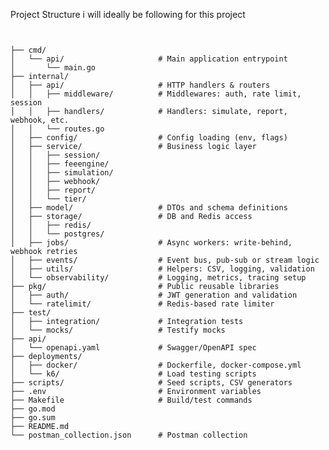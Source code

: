 Project Structure i will ideally be following for this project
<pre>
<code>

├── cmd/
│   └── api/                     # Main application entrypoint
│       └── main.go
├── internal/
│   ├── api/                     # HTTP handlers & routers
│   │   ├── middleware/          # Middlewares: auth, rate limit, session
│   │   ├── handlers/            # Handlers: simulate, report, webhook, etc.
│   │   └── routes.go
│   ├── config/                  # Config loading (env, flags)
│   ├── service/                 # Business logic layer
│   │   ├── session/
│   │   ├── feeengine/
│   │   ├── simulation/
│   │   ├── webhook/
│   │   ├── report/
│   │   └── tier/
│   ├── model/                   # DTOs and schema definitions
│   ├── storage/                 # DB and Redis access
│   │   ├── redis/
│   │   └── postgres/
│   ├── jobs/                    # Async workers: write-behind, webhook retries
│   ├── events/                  # Event bus, pub-sub or stream logic
│   ├── utils/                   # Helpers: CSV, logging, validation
│   └── observability/           # Logging, metrics, tracing setup
├── pkg/                         # Public reusable libraries
│   ├── auth/                    # JWT generation and validation
│   └── ratelimit/               # Redis-based rate limiter
├── test/
│   ├── integration/             # Integration tests
│   └── mocks/                   # Testify mocks
├── api/
│   └── openapi.yaml             # Swagger/OpenAPI spec
├── deployments/
│   ├── docker/                  # Dockerfile, docker-compose.yml
│   └── k6/                      # Load testing scripts
├── scripts/                     # Seed scripts, CSV generators
├── .env                         # Environment variables
├── Makefile                     # Build/test commands
├── go.mod
├── go.sum
├── README.md
└── postman_collection.json      # Postman collection

</code>
</pre>
